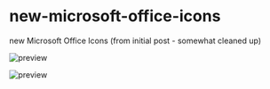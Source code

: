 # new-microsoft-office-icons
new Microsoft Office Icons (from initial post - somewhat cleaned up)

![preview](https://user-images.githubusercontent.com/6510026/49263444-6e726180-f3ff-11e8-850e-1024b7af023e.jpeg)

![preview](https://user-images.githubusercontent.com/6510026/49263451-73371580-f3ff-11e8-8868-7db563f70029.jpeg)
